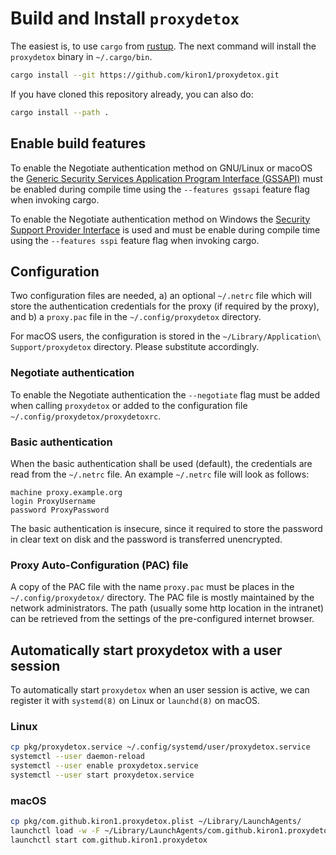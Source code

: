 # Build and Install `proxydetox`

The easiest is, to use `cargo` from [rustup][rustup]. The next command will
install the `proxydetox` binary in `~/.cargo/bin`.

```sh
cargo install --git https://github.com/kiron1/proxydetox.git
```

If you have cloned this repository already, you can also do:


```sh
cargo install --path .
```

## Enable build features

To enable the Negotiate authentication method on GNU/Linux or macoOS the
[Generic Security Services Application Program Interface (GSSAPI)][gssapi] must
be enabled during compile time using the `--features gssapi` feature flag when
invoking cargo.

To enable the Negotiate authentication method on Windows the [Security Support
Provider Interface][sspi] is used and must be enable during compile time using
the `--features sspi` feature flag when invoking cargo.

[gssapi]: https://en.wikipedia.org/wiki/Generic_Security_Services_Application_Program_Interface
[sspi]: https://en.wikipedia.org/wiki/Security_Support_Provider_Interface

## Configuration

Two configuration files are needed, a) an optional `~/.netrc` file which will
store the authentication credentials for the proxy (if required by the proxy),
and b) a `proxy.pac` file in the `~/.config/proxydetox` directory.

For macOS users, the configuration is stored in the `~/Library/Application\
Support/proxydetox` directory. Please substitute accordingly.

### Negotiate authentication

To enable the Negotiate authentication the `--negotiate` flag must be added
when calling `proxydetox` or added to the configuration file
`~/.config/proxydetox/proxydetoxrc`.

### Basic authentication

When the basic authentication shall be used (default), the credentials are read
from the `~/.netrc` file.  An example `~/.netrc` file will look as follows:

```
machine proxy.example.org
login ProxyUsername
password ProxyPassword
```

The basic authentication is insecure, since it required to store the
password in clear text on disk and the password is transferred unencrypted.

### Proxy Auto-Configuration (PAC) file

A copy of the PAC file with the name `proxy.pac` must be places in the
`~/.config/proxydetox/` directory. The PAC file is mostly maintained by the
network administrators. The path (usually some http location in the intranet)
can be retrieved from the settings of the pre-configured internet browser.

## Automatically start proxydetox with a user session

To automatically start `proxydetox` when an user session is active, we can
register it with `systemd(8)` on Linux or `launchd(8)` on macOS.

### Linux

```sh
cp pkg/proxydetox.service ~/.config/systemd/user/proxydetox.service
systemctl --user daemon-reload
systemctl --user enable proxydetox.service
systemctl --user start proxydetox.service
```

### macOS

```sh
cp pkg/com.github.kiron1.proxydetox.plist ~/Library/LaunchAgents/
launchctl load -w -F ~/Library/LaunchAgents/com.github.kiron1.proxydetox.plist
launchctl start com.github.kiron1.proxydetox
```

[rustup]: https://rustup.rs/ "rustup.rs - The Rust toolchain installer"
